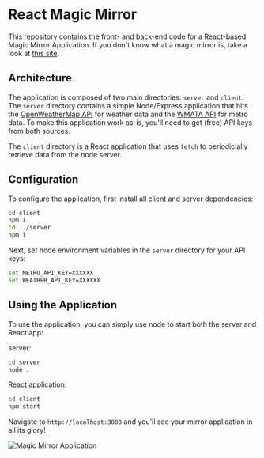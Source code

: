 # React Magic Mirror

This repository contains the front- and back-end code for a React-based Magic Mirror Application. If you don't know what a magic mirror is, take a look at [this site](https://www.raspberrypi.org/blog/magic-mirror/).

## Architecture

The application is composed of two main directories: `server` and `client`. The `server` directory contains a simple Node/Express application that hits the [OpenWeatherMap API](https://openweathermap.org/api) for weather data and the [WMATA API](https://developer.wmata.com/docs/services/) for metro data. To make this application work as-is, you'll need to get (free) API keys from both sources.

The `client` directory is a React application that uses `fetch` to periodicially retrieve data from the node server.

## Configuration

To configure the application, first install all client and server dependencies:

```bash
cd client
npm i
cd ../server
npm i
```

Next, set node environment variables in the `server` directory for your API keys:

```bash
set METRO_API_KEY=XXXXXX
set WEATHER_API_KEY=XXXXXX
```

## Using the Application

To use the application, you can simply use node to start both the server and React app:

server:

```bash
cd server
node .
```

React application:

```bash
cd client
npm start
```

Navigate to `http://localhost:3000` and you'll see your mirror application in all its glory!

![Magic Mirror Application](https://i.imgur.com/oqDHOIJ.png)
